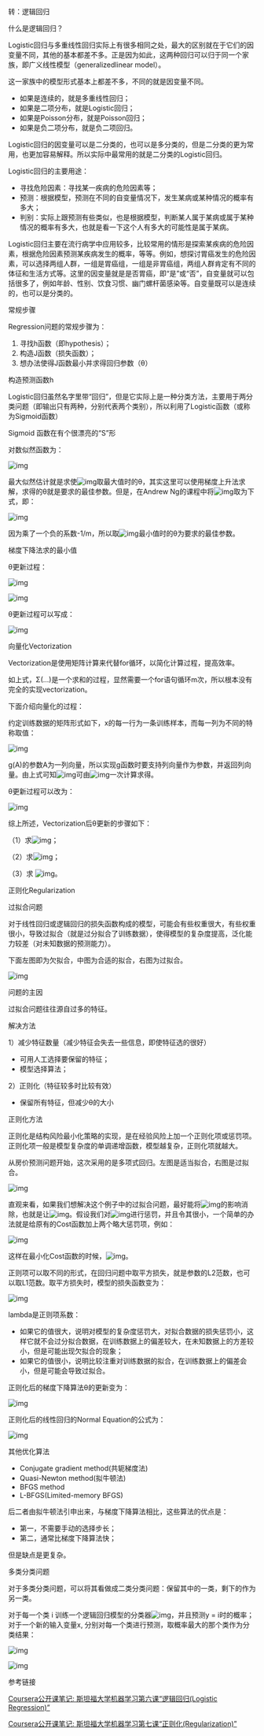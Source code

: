 转：逻辑回归

 什么是逻辑回归？

Logistic回归与多重线性回归实际上有很多相同之处，最大的区别就在于它们的因变量不同，其他的基本都差不多。正是因为如此，这两种回归可以归于同一个家族，即广义线性模型（generalizedlinear model）。

这一家族中的模型形式基本上都差不多，不同的就是因变量不同。

- 如果是连续的，就是多重线性回归；
- 如果是二项分布，就是Logistic回归；
- 如果是Poisson分布，就是Poisson回归；
- 如果是负二项分布，就是负二项回归。

Logistic回归的因变量可以是二分类的，也可以是多分类的，但是二分类的更为常用，也更加容易解释。所以实际中最常用的就是二分类的Logistic回归。

Logistic回归的主要用途：

- 寻找危险因素：寻找某一疾病的危险因素等；
- 预测：根据模型，预测在不同的自变量情况下，发生某病或某种情况的概率有多大；
- 判别：实际上跟预测有些类似，也是根据模型，判断某人属于某病或属于某种情况的概率有多大，也就是看一下这个人有多大的可能性是属于某病。

Logistic回归主要在流行病学中应用较多，比较常用的情形是探索某疾病的危险因素，根据危险因素预测某疾病发生的概率，等等。例如，想探讨胃癌发生的危险因素，可以选择两组人群，一组是胃癌组，一组是非胃癌组，两组人群肯定有不同的体征和生活方式等。这里的因变量就是是否胃癌，即“是”或“否”，自变量就可以包括很多了，例如年龄、性别、饮食习惯、幽门螺杆菌感染等。自变量既可以是连续的，也可以是分类的。

 

常规步骤

Regression问题的常规步骤为：

1. 寻找h函数（即hypothesis）；
2. 构造J函数（损失函数）；
3. 想办法使得J函数最小并求得回归参数（θ）

构造预测函数h

Logistic回归虽然名字里带“回归”，但是它实际上是一种分类方法，主要用于两分类问题（即输出只有两种，分别代表两个类别），所以利用了Logistic函数（或称为Sigmoid函数）

Sigmoid 函数在有个很漂亮的“S”形



对数似然函数为：

![img](http://img.my.csdn.net/uploads/201407/16/1405496926_1023.png?pt=5&ek=1&kp=1&sce=0-12-12)

最大似然估计就是求使![img](http://img.my.csdn.net/uploads/201407/16/1405496927_9629.png?pt=5&ek=1&kp=1&sce=0-12-12)取最大值时的θ，其实这里可以使用梯度上升法求解，求得的θ就是要求的最佳参数。但是，在Andrew Ng的课程中将![img](http://img.my.csdn.net/uploads/201407/16/1405496928_3363.png?pt=5&ek=1&kp=1&sce=0-12-12)取为下式，即：

![img](http://img.my.csdn.net/uploads/201407/16/1405496967_1305.png?pt=5&ek=1&kp=1&sce=0-12-12)

因为乘了一个负的系数-1/m，所以取![img](http://img.my.csdn.net/uploads/201407/16/1405496928_3363.png?pt=5&ek=1&kp=1&sce=0-12-12)最小值时的θ为要求的最佳参数。

梯度下降法求的最小值

θ更新过程：

 

![img](http://img.my.csdn.net/uploads/201407/16/1405496971_1656.png?pt=5&ek=1&kp=1&sce=0-12-12)

![img](http://img.my.csdn.net/uploads/201407/16/1405496972_1821.png?pt=5&ek=1&kp=1&sce=0-12-12)

θ更新过程可以写成：

 ![img](http://img.my.csdn.net/uploads/201407/16/1405496975_3372.png?pt=5&ek=1&kp=1&sce=0-12-12)

向量化Vectorization

Vectorization是使用矩阵计算来代替for循环，以简化计算过程，提高效率。

如上式，Σ(...)是一个求和的过程，显然需要一个for语句循环m次，所以根本没有完全的实现vectorization。

下面介绍向量化的过程：

约定训练数据的矩阵形式如下，x的每一行为一条训练样本，而每一列为不同的特称取值：

![img](http://img.my.csdn.net/uploads/201407/16/1405496976_8789.png?pt=5&ek=1&kp=1&sce=0-12-12)

g(A)的参数A为一列向量，所以实现g函数时要支持列向量作为参数，并返回列向量。由上式可知![img](http://img.my.csdn.net/uploads/201407/16/1405497004_1412.png?pt=5&ek=1&kp=1&sce=0-12-12)可由![img](http://img.my.csdn.net/uploads/201407/16/1405497005_7185.png?pt=5&ek=1&kp=1&sce=0-12-12)一次计算求得。

θ更新过程可以改为：

![img](http://img.my.csdn.net/uploads/201407/16/1405497005_4413.png?pt=5&ek=1&kp=1&sce=0-12-12)

综上所述，Vectorization后θ更新的步骤如下：

（1）求![img](http://img.my.csdn.net/uploads/201407/16/1405497009_7879.png?pt=5&ek=1&kp=1&sce=0-12-12)；

（2）求![img](http://img.my.csdn.net/uploads/201407/16/1405497010_5959.png?pt=5&ek=1&kp=1&sce=0-12-12)；

（3）求 ![img](http://img.my.csdn.net/uploads/201407/16/1405497043_4791.png?pt=5&ek=1&kp=1&sce=0-12-12)。

 

正则化Regularization

过拟合问题

对于线性回归或逻辑回归的损失函数构成的模型，可能会有些权重很大，有些权重很小，导致过拟合（就是过分拟合了训练数据），使得模型的复杂度提高，泛化能力较差（对未知数据的预测能力）。

下面左图即为欠拟合，中图为合适的拟合，右图为过拟合。

![img](http://img.my.csdn.net/uploads/201407/17/1405590306_6011.png?pt=5&ek=1&kp=1&sce=0-12-12)

问题的主因

过拟合问题往往源自过多的特征。

解决方法

1）减少特征数量（减少特征会失去一些信息，即使特征选的很好）

- 可用人工选择要保留的特征；
- 模型选择算法；

2）正则化（特征较多时比较有效）

- 保留所有特征，但减少θ的大小

正则化方法

正则化是结构风险最小化策略的实现，是在经验风险上加一个正则化项或惩罚项。正则化项一般是模型复杂度的单调递增函数，模型越复杂，正则化项就越大。

从房价预测问题开始，这次采用的是多项式回归。左图是适当拟合，右图是过拟合。

![img](http://img.my.csdn.net/uploads/201407/17/1405590306_2443.png?pt=5&ek=1&kp=1&sce=0-12-12)

直观来看，如果我们想解决这个例子中的过拟合问题，最好能将![img](http://img.my.csdn.net/uploads/201407/17/1405590307_8774.png?pt=5&ek=1&kp=1&sce=0-12-12)的影响消除，也就是让![img](http://img.my.csdn.net/uploads/201407/17/1405590308_6412.png?pt=5&ek=1&kp=1&sce=0-12-12)。假设我们对![img](http://img.my.csdn.net/uploads/201407/17/1405590338_4363.png?pt=5&ek=1&kp=1&sce=0-12-12)进行惩罚，并且令其很小，一个简单的办法就是给原有的Cost函数加上两个略大惩罚项，例如：

![img](http://img.my.csdn.net/uploads/201407/17/1405590338_9255.png?pt=5&ek=1&kp=1&sce=0-12-12)

这样在最小化Cost函数的时候，![img](http://img.my.csdn.net/uploads/201407/17/1405590308_6412.png?pt=5&ek=1&kp=1&sce=0-12-12)。

正则项可以取不同的形式，在回归问题中取平方损失，就是参数的L2范数，也可以取L1范数。取平方损失时，模型的损失函数变为：

![img](http://img.my.csdn.net/uploads/201407/17/1405590339_4006.png?pt=5&ek=1&kp=1&sce=0-12-12)

lambda是正则项系数：

- 如果它的值很大，说明对模型的复杂度惩罚大，对拟合数据的损失惩罚小，这样它就不会过分拟合数据，在训练数据上的偏差较大，在未知数据上的方差较小，但是可能出现欠拟合的现象；
- 如果它的值很小，说明比较注重对训练数据的拟合，在训练数据上的偏差会小，但是可能会导致过拟合。

正则化后的梯度下降算法θ的更新变为：

![img](http://img.my.csdn.net/uploads/201407/17/1405590339_8017.png?pt=5&ek=1&kp=1&sce=0-12-12)

正则化后的线性回归的Normal Equation的公式为：

![img](http://img.my.csdn.net/uploads/201407/17/1405590340_5897.png?pt=5&ek=1&kp=1&sce=0-12-12)

其他优化算法

- Conjugate gradient method(共轭梯度法)
- Quasi-Newton method(拟牛顿法)
- BFGS method
- L-BFGS(Limited-memory BFGS)

后二者由拟牛顿法引申出来，与梯度下降算法相比，这些算法的优点是：

- 第一，不需要手动的选择步长；
- 第二，通常比梯度下降算法快；

但是缺点是更复杂。



多类分类问题

对于多类分类问题，可以将其看做成二类分类问题：保留其中的一类，剩下的作为另一类。

对于每一个类 i 训练一个逻辑回归模型的分类器![img](http://img.my.csdn.net/uploads/201407/16/1405497043_3467.png?pt=5&ek=1&kp=1&sce=0-12-12)，并且预测y = i时的概率；对于一个新的输入变量x, 分别对每一个类进行预测，取概率最大的那个类作为分类结果：

![img](http://img.my.csdn.net/uploads/201407/16/1405497044_2854.png?pt=5&ek=1&kp=1&sce=0-12-12)

  ![img](http://img.my.csdn.net/uploads/201407/16/1405497045_4992.png?pt=5&ek=1&kp=1&sce=0-12-12)

参考链接

[Coursera公开课笔记: 斯坦福大学机器学习第六课“逻辑回归(Logistic Regression)”](http://52opencourse.com/125/coursera%E5%85%AC%E5%BC%80%E8%AF%BE%E7%AC%94%E8%AE%B0-%E6%96%AF%E5%9D%A6%E7%A6%8F%E5%A4%A7%E5%AD%A6%E6%9C%BA%E5%99%A8%E5%AD%A6%E4%B9%A0%E7%AC%AC%E5%85%AD%E8%AF%BE-%E9%80%BB%E8%BE%91%E5%9B%9E%E5%BD%92-logistic-regression)

[Coursera公开课笔记: 斯坦福大学机器学习第七课“正则化(Regularization)”](http://52opencourse.com/133/coursera%E5%85%AC%E5%BC%80%E8%AF%BE%E7%AC%94%E8%AE%B0-%E6%96%AF%E5%9D%A6%E7%A6%8F%E5%A4%A7%E5%AD%A6%E6%9C%BA%E5%99%A8%E5%AD%A6%E4%B9%A0%E7%AC%AC%E4%B8%83%E8%AF%BE-%E6%AD%A3%E5%88%99%E5%8C%96-regularization)